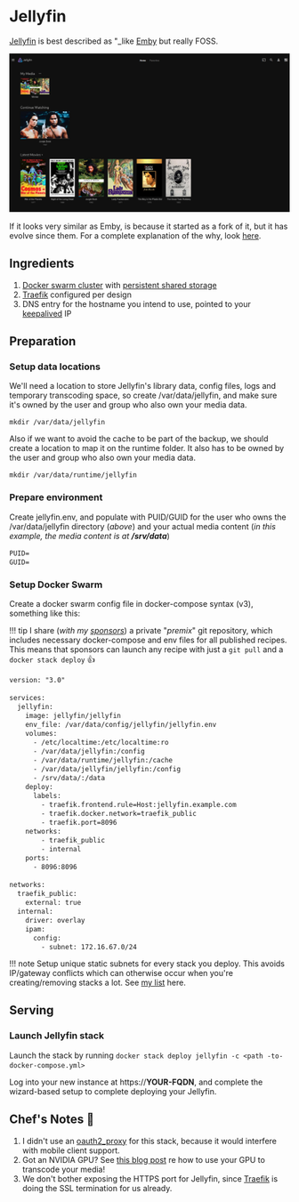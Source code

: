 # Jellyfin

[Jellyfin](https://jellyfin.org/) is best described as "_like [Emby](/recipes/emby) but really FOSS.

![Jellyfin Screenshot](../images/jellyfin.png)

If it looks very similar as Emby, is because it started as a fork of it, but it has evolve since them. For a complete explanation of the why, look [here](https://jellyfin.org/docs/general/about.html).

## Ingredients

1. [Docker swarm cluster](/ha-docker-swarm/design/) with [persistent shared storage](/ha-docker-swarm/shared-storage-ceph.md)
2. [Traefik](/ha-docker-swarm/traefik) configured per design
3. DNS entry for the hostname you intend to use, pointed to your [keepalived](ha-docker-swarm/keepalived/) IP

## Preparation

### Setup data locations

We'll need a location to store Jellyfin's library data, config files, logs and temporary transcoding space, so create /var/data/jellyfin, and make sure it's owned by the user and group who also own your media data.

```
mkdir /var/data/jellyfin
```

Also if we want to avoid the cache to be part of the backup, we should create a location to map it on the runtime folder. It also has to be owned by the user and group who also own your media data.

```
mkdir /var/data/runtime/jellyfin
```

### Prepare environment

Create jellyfin.env, and populate with PUID/GUID for the user who owns the /var/data/jellyfin directory (_above_) and your actual media content (_in this example, the media content is at **/srv/data**_)

```
PUID=
GUID=
```

### Setup Docker Swarm

Create a docker swarm config file in docker-compose syntax (v3), something like this:

!!! tip
        I share (_with my [sponsors](https://github.com/sponsors/funkypenguin)_) a private "_premix_" git repository, which includes necessary docker-compose and env files for all published recipes. This means that sponsors can launch any recipe with just a ```git pull``` and a ```docker stack deploy``` 👍


```
version: "3.0"

services:
  jellyfin:
    image: jellyfin/jellyfin
    env_file: /var/data/config/jellyfin/jellyfin.env
    volumes:
      - /etc/localtime:/etc/localtime:ro
      - /var/data/jellyfin:/config
      - /var/data/runtime/jellyfin:/cache
      - /var/data/jellyfin/jellyfin:/config
      - /srv/data/:/data
    deploy:
      labels:
        - traefik.frontend.rule=Host:jellyfin.example.com
        - traefik.docker.network=traefik_public
        - traefik.port=8096
    networks:
        - traefik_public
        - internal
    ports:
      - 8096:8096

networks:
  traefik_public:
    external: true
  internal:
    driver: overlay
    ipam:
      config:
        - subnet: 172.16.67.0/24
```

!!! note
    Setup unique static subnets for every stack you deploy. This avoids IP/gateway conflicts which can otherwise occur when you're creating/removing stacks a lot. See [my list](/reference/networks/) here.


## Serving

### Launch Jellyfin stack

Launch the stack by running ```docker stack deploy jellyfin -c <path -to-docker-compose.yml>```

Log into your new instance at https://**YOUR-FQDN**, and complete the wizard-based setup to complete deploying your Jellyfin.

## Chef's Notes 📓

1. I didn't use an [oauth2_proxy](/reference/oauth_proxy/) for this stack, because it would interfere with mobile client support.
2. Got an NVIDIA GPU? See [this blog post](https://www.funkypenguin.co.nz/note/gpu-transcoding-with-emby-plex-using-docker-nvidia/) re how to use your GPU to transcode your media!
3. We don't bother exposing the HTTPS port for Jellyfin, since [Traefik](/ha-docker-swarm/traefik/) is doing the SSL termination for us already.